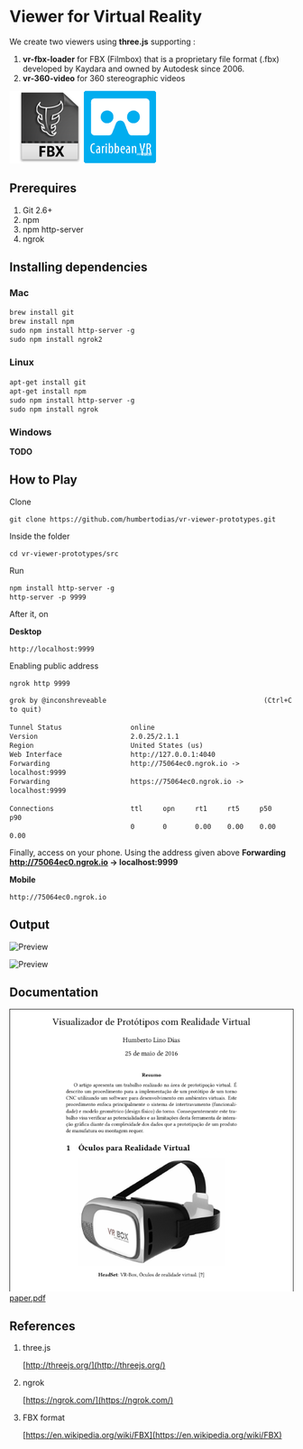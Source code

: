 # Viewer for Virtual Reality


We create two viewers using **three.js** supporting :

1. **vr-fbx-loader** for FBX (Filmbox) that is a proprietary file format (.fbx) developed by Kaydara and owned by Autodesk since 2006.
2. **vr-360-video** for 360 stereographic videos

![Preview](doc/fbx-icon.png)
![Preview](doc/card-board-vr-icon.png)

## Prerequires

1. Git 2.6+
2. npm
3. npm http-server
3. ngrok

## Installing dependencies

### Mac
```
brew install git
brew install npm
sudo npm install http-server -g
sudo npm install ngrok2
```
### Linux
```
apt-get install git
apt-get install npm
sudo npm install http-server -g
sudo npm install ngrok
```

### Windows

**TODO**


## How to Play

Clone

```
git clone https://github.com/humbertodias/vr-viewer-prototypes.git
```

Inside the folder

```
cd vr-viewer-prototypes/src
```

Run

```
npm install http-server -g
http-server -p 9999
```

After it, on 

**Desktop** 

```
http://localhost:9999
```

Enabling public address

```
ngrok http 9999
```

```
grok by @inconshreveable                                       (Ctrl+C to quit)
                                                                                
Tunnel Status                 online                                            
Version                       2.0.25/2.1.1                                      
Region                        United States (us)                                
Web Interface                 http://127.0.0.1:4040                             
Forwarding                    http://75064ec0.ngrok.io -> localhost:9999        
Forwarding                    https://75064ec0.ngrok.io -> localhost:9999       
                                                                                
Connections                   ttl     opn     rt1     rt5     p50     p90       
                              0       0       0.00    0.00    0.00    0.00
```

Finally, access on your phone.
Using the address given above 
**Forwarding http://75064ec0.ngrok.io -> localhost:9999**

**Mobile**

```
http://75064ec0.ngrok.io
```


## Output

![Preview](doc/threejs-viewer-fbx.gif)

![Preview](doc/threejs-viewer-360.gif)

## Documentation

![Preview](doc/article/output.png)
[paper.pdf](doc/article/output.png)


## References

1. three.js
	
	[http://threejs.org/](http://threejs.org/)

2. ngrok

	[https://ngrok.com/](https://ngrok.com/)

3. FBX format

	[https://en.wikipedia.org/wiki/FBX](https://en.wikipedia.org/wiki/FBX)